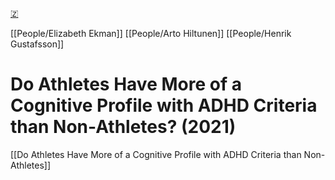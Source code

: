 [🇿](zotero://select/library/items/4RQNKXQN)

[[People/Elizabeth Ekman]] [[People/Arto Hiltunen]] [[People/Henrik Gustafsson]] 
# Do Athletes Have More of a Cognitive Profile with ADHD Criteria than Non-Athletes? (2021)

[[Do Athletes Have More of a Cognitive Profile with ADHD Criteria than Non-Athletes]]